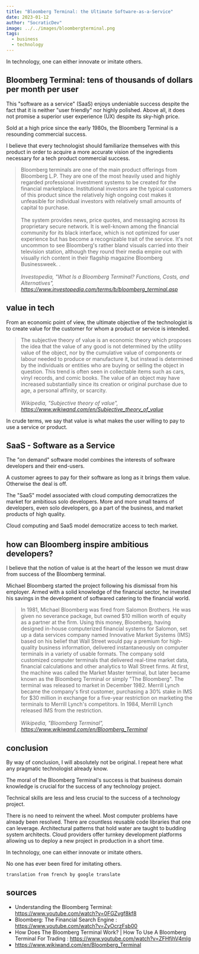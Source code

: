 ```yaml
---
title: "Bloomberg Terminal: the Ultimate Software-as-a-Service"
date: 2023-01-12
author: "SocraticDev"
image: ../../images/bloombergterminal.png
tags:
  - business
  - technology
---
```


In technology, one can either innovate or imitate others.

## Bloomberg Terminal: tens of thousands of dollars per month per user

This "software as a service" (SaaS) enjoys undeniable success despite the fact
that it is neither "user friendly" nor highly polished. Above all, it does not promise a
superior user experience (UX) despite its sky-high price.

Sold at a high price since the early 1980s, the Bloomberg Terminal is a
resounding commercial success.

I believe that every technologist should familiarize themselves with this product in order
to acquire a more accurate vision of the ingredients necessary for a
tech product commercial success.

> Bloomberg terminals are one of the main product offerings from Bloomberg L.P.
> They are one of the most heavily used and highly regarded professional
> investment systems to be created for the financial marketplace. Institutional
> investors are the typical customers of this product since the relatively high
> ongoing cost makes it unfeasible for individual investors with relatively
> small amounts of capital to purchase. 
> <br><br>
> The system provides news, price quotes, and messaging across its proprietary
> secure network. It is well-known among the financial community for its black
> interface, which is not optimized for user experience but has become a
> recognizable trait of the service. It's not uncommon to see Bloomberg's
> rather bland visuals carried into their television station, although they
> round their media empire out with visually rich content in their flagship
> magazine Bloomberg Businessweek. . <br><br>
> <cite>Investopedia, "What Is a Bloomberg Terminal? Functions, Costs, and Alternatives", https://www.investopedia.com/terms/b/bloomberg_terminal.asp</cite>

## value in tech

From an economic point of view, the ultimate objective of the technologist is to create
value for the customer for whom a product or service is intended.

> The subjective theory of value is an economic theory which proposes the idea
> that the value of any good is not determined by the utility value of the
> object, nor by the cumulative value of components or labour needed to produce
> or manufacture it, but instead is determined by the individuals or entities
> who are buying or selling the object in question. This trend is often seen in
> collectable items such as cars, vinyl records, and comic books. The value of
> an object may have increased substantially since its creation or original
> purchase due to age, a personal affinity, or scarcity. 
> <br><br><cite>Wikipedia, "Subjective theory of value", https://www.wikiwand.com/en/Subjective_theory_of_value</cite>

In crude terms, we say that value is what makes the user
willing to pay to use a service or product.

## SaaS - Software as a Service

The "on demand" software model combines the interests of software developers
and their end-users.

A customer agrees to pay for their software as long as it brings them value.
Otherwise the deal is off.

The "SaaS" model associated with cloud computing democratizes the market for
ambitious solo developers. More and more small teams of developers, even
solo developers, go a part of the business, and market products of high quality.

Cloud computing and SaaS model democratize access to tech market.

## how can Bloomberg inspire ambitious developers?

I believe that the notion of value is at the heart of the lesson we must draw from
success of the Bloomberg terminal.

Michael Bloomberg started the project following his dismissal from his
employer. Armed with a solid knowledge of the financial sector, he invested his
savings in the development of softwared catering to the financial world.

> In 1981, Michael Bloomberg was fired from Salomon Brothers. He was given no
> severance package, but owned $10 million worth of equity as a partner at the
> firm. Using this money, Bloomberg, having designed in-house computerized
> financial systems for Salomon, set up a data services company named
> Innovative Market Systems (IMS) based on his belief that Wall Street would
> pay a premium for high-quality business information, delivered
> instantaneously on computer terminals in a variety of usable formats. The
> company sold customized computer terminals that delivered real-time market
> data, financial calculations and other analytics to Wall Street firms. At
> first, the machine was called the Market Master terminal, but later became
> known as the Bloomberg Terminal or simply "The Bloomberg". The terminal was
> released to market in December 1982. Merrill Lynch became the company's first
> customer, purchasing a 30% stake in IMS for $30 million in exchange for a
> five-year restriction on marketing the terminals to Merrill Lynch's
> competitors. In 1984, Merrill Lynch released IMS from the restriction.
> <br><br>
> <cite>Wikipedia, "Bloomberg Terminal", https://www.wikiwand.com/en/Bloomberg_Terminal</cite>

## conclusion

By way of conclusion, I will absolutely not be original. I repeat here
what any pragmatic technologist already know.

The moral of the Bloomberg Terminal's success is that business domain knowledge is crucial for the success of any technology project.

Technical skills are less and less crucial to the success of a
technology project.

There is no need to reinvent the wheel. Most computer problems have already
been resolved. There are countless reusable code libraries that one can leverage. Architectural patterns that hold water are taught to
budding system architects. Cloud providers offer
turnkey development platforms allowing us to deploy a new project in
production in a short time.

In technology, one can either innovate or imitate others.

No one has ever been fired for imitating others.

`translation from french by google translate`

## sources

- Understanding the Bloomberg Terminal: https://www.youtube.com/watch?v=0FGZvgf8kf8
- Bloomberg: The Financial Search Engine : https://www.youtube.com/watch?v=ZyOcrzFsb00
- How Does The Bloomberg Terminal Work? | How To Use A Bloomberg Terminal For Trading : https://www.youtube.com/watch?v=ZFHfjhV4mIg
- https://www.wikiwand.com/en/Bloomberg_Terminal
  